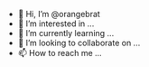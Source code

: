 - 👋 Hi, I’m @orangebrat
- 👀 I’m interested in ...
- 🌱 I’m currently learning ...
- 💞️ I’m looking to collaborate on ...
- 📫 How to reach me ...

<!---
orangebrat/orangebrat is a ✨ special ✨ repository because its `README.md` (this file) appears on your GitHub profile.
You can click the Preview link to take a look at your changes.
--->

